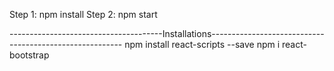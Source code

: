 Step 1: npm install
Step 2: npm start


--------------------------------------Installations--------------------------------------------------------
npm install react-scripts --save
npm i react-bootstrap